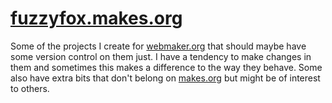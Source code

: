 # [fuzzyfox.makes.org](https://fuzzyfox.makes.org)

Some of the projects I create for [webmaker.org](https://webmaker.org) that should maybe have some version control on them just. I have a tendency to make changes in them and sometimes this makes a difference to the way they behave. Some also have extra bits that don't belong on [makes.org](https://makes.org) but might be of interest to others.
